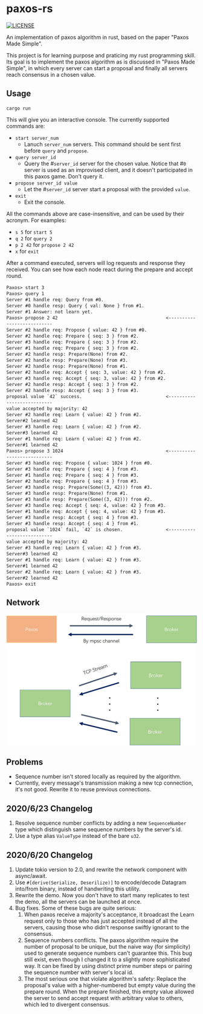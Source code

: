 # paxos-rs
[![LICENSE](https://img.shields.io/badge/license-Anti%20996-blue.svg)](https://github.com/996icu/996.ICU/blob/master/LICENSE)

An implementation of paxos algorithm in rust, based on the paper "Paxos Made Simple".

This project is for learning purpose and praticing my rust programming skill. Its goal is to implement the paxos algorithm
as is discussed in "Paxos Made Simple", in which every server can start a proposal and finally all servers reach consensus
in a chosen value.


## Usage

```
cargo run
```

This will give you an interactive console. The currently supported commands are:
- `start server_num`
  - Lanuch `server_num` servers. This command should be sent first before `query` and `propose`.
- `query server_id`
  - Query the #`server_id` server for the chosen value. Notice that #`0` server is used as an improvised client, and it doesn't participated in this paxos game. Don't query it.
- `propose server_id value`
  - Let the #`server_id` server start a proposal with the provided `value`.
- `exit`
  - Exit the console.

All the commands above are case-insensitive, and can be used by their acronym. For examples:
- `s 5` for `start 5`
- `q 2` for `query 2`
- `p 2 42` for `propose 2 42`
- `x` for `exit`

After a command executed, servers will log requests and response they received. 
You can see how each node react during the prepare and accept round.

```
Paxos> start 3
Paxos> query 1
Server #1 handle req: Query from #0.
Server #0 handle resp: Query { val: None } from #1.
Server #1 Answer: not learn yet.
Paxos> propose 2 42                                        <---------------------------
Server #2 handle req: Propose { value: 42 } from #0.
Server #2 handle req: Prepare { seq: 3 } from #2.
Server #3 handle req: Prepare { seq: 3 } from #2.
Server #1 handle req: Prepare { seq: 3 } from #2.
Server #2 handle resp: Prepare(None) from #2.
Server #2 handle resp: Prepare(None) from #3.
Server #2 handle resp: Prepare(None) from #1.
Server #2 handle req: Accept { seq: 3, value: 42 } from #2.
Server #3 handle req: Accept { seq: 3, value: 42 } from #2.
Server #2 handle resp: Accept { seq: 3 } from #2.
Server #2 handle resp: Accept { seq: 3 } from #3.
proposal value `42` success.                               <---------------------------
value accepted by majority: 42
Server #2 handle req: Learn { value: 42 } from #2.
Server#2 learned 42
Server #3 handle req: Learn { value: 42 } from #2.
Server#3 learned 42
Server #1 handle req: Learn { value: 42 } from #2.
Server#1 learned 42
Paxos> propose 3 1024                                      <---------------------------
Server #3 handle req: Propose { value: 1024 } from #0.
Server #3 handle req: Prepare { seq: 4 } from #3.
Server #1 handle req: Prepare { seq: 4 } from #3.
Server #2 handle req: Prepare { seq: 4 } from #3.
Server #3 handle resp: Prepare(Some((3, 42))) from #3.
Server #3 handle resp: Prepare(None) from #1.
Server #3 handle resp: Prepare(Some((3, 42))) from #2.
Server #3 handle req: Accept { seq: 4, value: 42 } from #3.
Server #1 handle req: Accept { seq: 4, value: 42 } from #3.
Server #3 handle resp: Accept { seq: 4 } from #3.
Server #3 handle resp: Accept { seq: 4 } from #1.
proposal value `1024` fail, `42` is chosen.                <---------------------------
value accepted by majority: 42
Server #3 handle req: Learn { value: 42 } from #3.
Server#3 learned 42
Server #1 handle req: Learn { value: 42 } from #3.
Server#1 learned 42
Server #2 handle req: Learn { value: 42 } from #3.
Server#2 learned 42
Paxos> exit
```

## Network

![](network.jpg)

## Problems

- Sequence number isn't stored locally as required by the algorithm.
- Currently, every message's transmission making a new tcp connection, it's not good. Rewrite it to reuse previous connections.

## 2020/6/23 Changelog
1. Resolve sequence number conflicts by adding a new `SequenceNumber` type which distinguish same sequence numbers by the server's id.
2. Use a type alias `ValueType` instead of the bare `u32`.


## 2020/6/20 Changelog
1. Update tokio version to 2.0, and rewrite the network component with async/await.
2. Use `#[derive(Serialize, Deserilize)]`  to encode/decode Datagram into/from binary, instead of handwriting this utility.
3. Rewrite the demo. Now you don't have to start many replicates to test the demo, all the servers can be launched at once.
4. Bug fixes. Some of these bugs are quite serious:
    1) When paxos receive a majority's acceptance, it broadcast the Learn request only to those who has just accepted instead of all the servers, causing those who didn't response swiftly ignorant to the consensus.
    2) Sequence numbers conflicts. The paxos algorithm require the number of proposal to be unique, but the naive way (for simplicity) used to generate sequence numbers can't guarantee this. This bug still exist, even though I changed it to a slightly more sophisticated way. It can be fixed by using distinct prime number steps or pairing the sequence number with server's local id.
    3) The most serious one that violate algorithm's safety: Replace the proposal's value with a higher-numbered but empty value during the prepare round. When the prepare finished, this empty value allowed the server to send accept request with arbitrary value to others, which led to divergent consensus.

